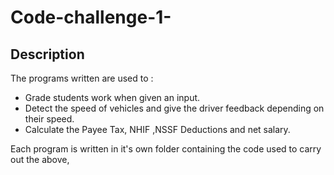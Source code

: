 # Code-challenge-1-

## Description 

The programs written are used to :
* Grade students work when given an input.
* Detect the speed of vehicles and give the driver feedback depending on their speed.
* Calculate the Payee Tax, NHIF ,NSSF Deductions and net salary. 

Each program is written in it's own folder containing the code used to carry out the above,

